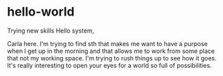 # hello-world
Trying new skills
Hello system,

Carla here. I'm trying to find sth that makes me want to have a purpose when I get up in the morning and that allows me to work from some place that not my working space. I'm trying to rush things up to see how it goes. It's really interesting to open your eyes for a world so full of possibilities.
